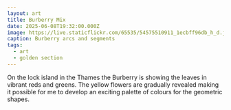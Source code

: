```yaml
---
layout: art
title: Burberry Mix
date: 2025-06-08T19:32:00.000Z
image: https://live.staticflickr.com/65535/54575510911_1ecbff96db_h_d.jpg
caption: Burberry arcs and segments
tags:
  - art
  - golden section
---
```

On the lock island in the Thames the Burberry is showing the leaves in vibrant reds and greens. The yellow flowers are gradually revealed making it possible for me to develop an exciting palette of colours for the geometric shapes.
